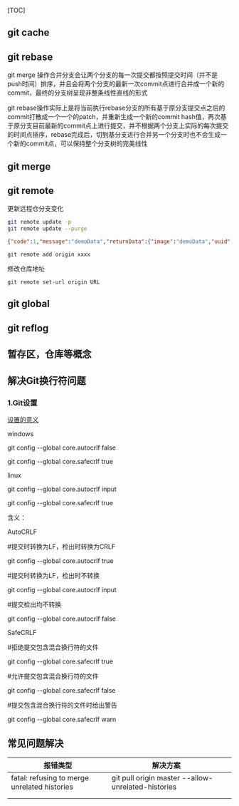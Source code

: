 [TOC]

## 

## git cache



## git rebase

git merge 操作合并分支会让两个分支的每一次提交都按照提交时间（并不是push时间）排序，并且会将两个分支的最新一次commit点进行合并成一个新的commit，最终的分支树呈现非整条线性直线的形式

git rebase操作实际上是将当前执行rebase分支的所有基于原分支提交点之后的commit打散成一个一个的patch，并重新生成一个新的commit hash值，再次基于原分支目前最新的commit点上进行提交，并不根据两个分支上实际的每次提交的时间点排序，rebase完成后，切到基分支进行合并另一个分支时也不会生成一个新的commit点，可以保持整个分支树的完美线性



## git merge



## git remote

更新远程仓分支变化

```bash
git remote update -p
git remote update --purge
```



```json
{"code":1,"message":"demoData","returnData":{"image":"demoData","uuid":"demoData"}}
```





```shell
git remote add origin xxxx
```



修改仓库地址

```
git remote set-url origin URL
```







## git global



## git reflog





## 暂存区，仓库等概念



## 解决Git换行符问题

### 1.Git设置

 [设置的意义](https://blog.csdn.net/xuewuzhijin2012/article/details/50117181)

windows

git config --global core.autocrlf false

git config --global core.safecrlf true

linux

git config --global core.autocrlf input

git config --global core.safecrlf true

含义：

AutoCRLF

\#提交时转换为LF，检出时转换为CRLF

git config --global core.autocrlf true

 

\#提交时转换为LF，检出时不转换

git config --global core.autocrlf input

 

\#提交检出均不转换

git config --global core.autocrlf false

SafeCRLF

\#拒绝提交包含混合换行符的文件

git config --global core.safecrlf true

 

\#允许提交包含混合换行符的文件

git config --global core.safecrlf false

 

\#提交包含混合换行符的文件时给出警告

git config --global core.safecrlf warn



## 常见问题解决

| 报错类型                                     | 解决方案                                           |      |
| -------------------------------------------- | -------------------------------------------------- | ---- |
| fatal: refusing to merge unrelated histories | git pull origin master --allow-unrelated-histories |      |
|                                              |                                                    |      |
|                                              |                                                    |      |



## 





